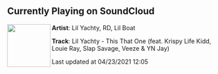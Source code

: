 ## Currently Playing on SoundCloud

[<img align="left" width="100" src="https://i1.sndcdn.com/artworks-HDTU841uLnNB-0-t500x500.jpg">](https://soundcloud.com/770rd/lil-yachty-this-that-one-feat?in=770rd/sets/michigan-boy-boat)

**Artist**: Lil Yachty, RD, Lil Boat 

**Track**: Lil Yachty - This That One (feat. Krispy Life Kidd, Louie Ray, Slap Savage, Veeze & YN Jay)

Last updated at 04/23/2021 12:05
